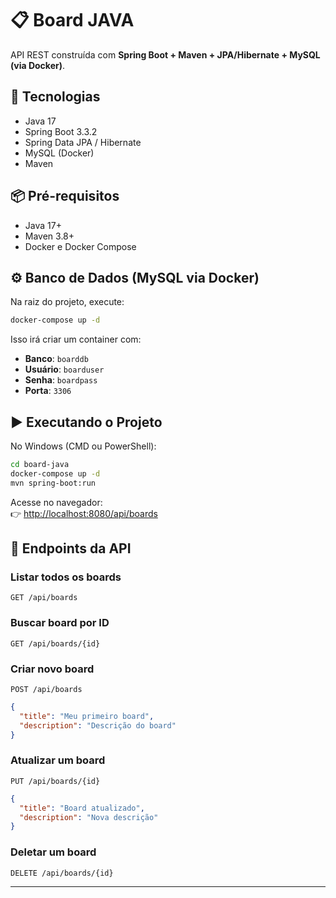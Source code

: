 
# 📋 Board JAVA

API REST construída com **Spring Boot + Maven + JPA/Hibernate + MySQL (via Docker)**.

## 🚀 Tecnologias
- Java 17
- Spring Boot 3.3.2
- Spring Data JPA / Hibernate
- MySQL (Docker)
- Maven

## 📦 Pré-requisitos
- Java 17+
- Maven 3.8+
- Docker e Docker Compose

## ⚙️ Banco de Dados (MySQL via Docker)
Na raiz do projeto, execute:

```bash
docker-compose up -d
```

Isso irá criar um container com:

- **Banco**: `boarddb`
- **Usuário**: `boarduser`
- **Senha**: `boardpass`
- **Porta**: `3306`

## ▶️ Executando o Projeto
No Windows (CMD ou PowerShell):

```bash
cd board-java
docker-compose up -d
mvn spring-boot:run
```

Acesse no navegador:  
👉 [http://localhost:8080/api/boards](http://localhost:8080/api/boards)

## 📌 Endpoints da API

### Listar todos os boards
`GET /api/boards`

### Buscar board por ID
`GET /api/boards/{id}`

### Criar novo board
`POST /api/boards`
```json
{
  "title": "Meu primeiro board",
  "description": "Descrição do board"
}
```

### Atualizar um board
`PUT /api/boards/{id}`
```json
{
  "title": "Board atualizado",
  "description": "Nova descrição"
}
```

### Deletar um board
`DELETE /api/boards/{id}`

---
